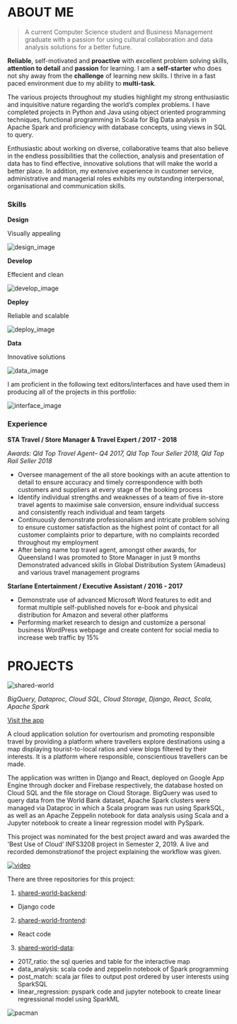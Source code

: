 # **ABOUT ME**

>A current Computer Science student and Business Management graduate with a passion for using cultural collaboration and data analysis solutions for a better future.

**Reliable**, self-motivated and **proactive** with excellent problem solving skills, **attention to detail** and **passion** for learning. I am a **self-starter** who does not shy away from the **challenge** of learning new skills. I thrive in a fast paced environment due to my ability to **multi-task**.

The various projects throughout my studies highlight my strong enthusiastic and inquisitive nature regarding the world’s complex problems. I have completed projects in Python and Java using object oriented programming techniques, functional programming  in Scala for Big Data analysis in Apache Spark and proficiency with database concepts, using views in SQL to query. 

Enthusiastic about working on diverse, collaborative teams that also believe in the endless possibilities that the collection, analysis and presentation of data has to find effective, innovative solutions that will make the world a better place. In addition, my extensive experience in customer service, administrative and managerial roles exhibits my outstanding interpersonal, organisational and communication skills. 

### Skills

**Design**

Visually appealing

![design_image](https://user-images.githubusercontent.com/19520346/69113956-4b3d3800-0ad0-11ea-88ac-f860dc879ecb.PNG)

**Develop**

Effecient and clean

![develop_image](https://user-images.githubusercontent.com/19520346/69113968-4e382880-0ad0-11ea-9e95-43dec173f05a.PNG)

**Deploy**

Reliable and scalable

![deploy_image](https://user-images.githubusercontent.com/19520346/69113922-45475700-0ad0-11ea-8edc-0628177b5c60.PNG)

**Data**

Innovative solutions

![data_image](https://user-images.githubusercontent.com/19520346/69113940-48424780-0ad0-11ea-9fa9-f41d4cb9c151.PNG)

I am proficient in the following text editors/interfaces and have used them in producing all of the projects in this portfolio:

![interface_image](https://user-images.githubusercontent.com/19520346/69114124-6c9e2400-0ad0-11ea-8d4c-a5bb62cad70c.PNG)

### Experience

**STA Travel / Store Manager & Travel Expert / 2017 - 2018**

_Awards: Qld Top Travel Agent– Q4 2017, Qld Top Tour Seller 2018, Qld Top Rail Seller 2018_

- Oversee management of the all store bookings with an acute attention to detail to ensure accuracy and timely correspondence with both customers and suppliers at every stage of the booking process
- Identify individual strengths and weaknesses of a team of five in-store travel agents to maximise sale conversion, ensure individual success and consistently reach individual and team targets
- Continuously demonstrate professionalism and intricate problem solving to ensure customer satisfaction as the highest point of contact for all customer complaints prior to departure, with no complaints recorded throughout my employment
- After being name top travel agent, amongst other awards, for Queensland I was promoted to Store Manager in just 9 months
Demonstrated advanced skills in Global Distribution System (Amadeus) and various travel management programs

**Starlane Entertainment / Executive Assistant / 2016 - 2017**
- Demonstrate use of advanced Microsoft Word features to edit and format multiple self-published novels for e-book and physical distribution for Amazon and several other platforms
- Performing market research  to design and customize a personal business WordPress webpage and create content for social media to increase web traffic by 15%

# **PROJECTS**

![shared-world](https://user-images.githubusercontent.com/19520346/69022953-bf140d80-0a08-11ea-8eea-a9f8cc8af96b.png)

_BigQuery, Dataproc, Cloud SQL, Cloud Storage, Django, React, Scala, Apache Spark_

[Visit the app](https://shared-world.web.app)

A cloud application solution for overtourism and promoting responsible travel by providing a platform where travellers explore destinations using a map displaying tourist-to-local ratios and view blogs filtered by their interests. It is a platform where responsible, conscientious travellers can be made. 

The application was written in Django and React, deployed on Google App Engine through docker and Firebase respectively, the database hosted on Cloud SQL and the file storage on Cloud Storage. BigQuery was used to query data from the World Bank dataset, Apache Spark clusters were managed via Dataproc in which a Scala program was run using SparkSQL, as well as an Apache Zeppelin notebook for data analysis using Scala and a Jupyter notebook to create a linear regression model with PySpark. 

This project was nominated for the best project award and was awarded the 'Best Use of Cloud' INFS3208 project in Semester 2, 2019. A live and recorded demonstrationof the project explaining the workflow was given. 

[![video](https://user-images.githubusercontent.com/19520346/69110565-e4ffe780-0ac6-11ea-9157-dd93aaff754a.png)](https://www.youtube.com/watch?v=C7-FDgk8Jqk)

There are three repositories for this project:
1. [shared-world-backend](https://teanlouise.github.io/shared-world-backend/): 
- Django code 
2. [shared-world-frontend](https://teanlouise.github.io/shared-world-frontend/):
- React code
3. [shared-world-data](https://teanlouise.github.io/shared-world-data/):
- 2017_ratio: the sql queries and table for the interactive map
- data_analysis: scala code and zeppelin notebook of Spark programming
- post_match: scala jar files to output post ordered by user interests using SparkSQL
- linear_regression: pyspark code and jupyter notebook to create linear regressional model using SparkML




![pacman](https://user-images.githubusercontent.com/19520346/69026999-f68ab600-0a18-11ea-9135-9c7379dafcb4.PNG)


